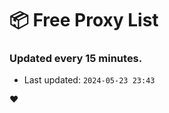 # :package: Free Proxy List
### Updated every 15 minutes.

- Last updated: `2024-05-23 23:43`

:heart:
